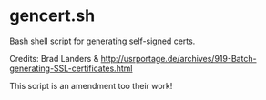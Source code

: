 # gencert.sh
Bash shell script for generating self-signed certs.

Credits: Brad Landers & http://usrportage.de/archives/919-Batch-generating-SSL-certificates.html

This script is an amendment too their work!
